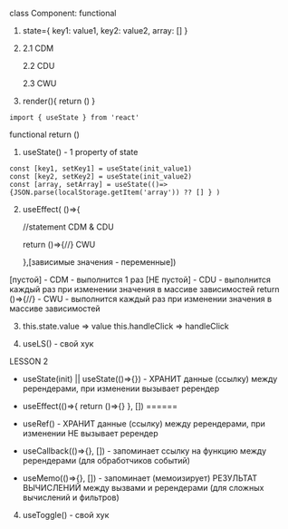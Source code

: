 class Component: functional

1. state={ key1: value1, key2: value2, array: [] }

2. 2.1 CDM

   2.2 CDU

   2.3 CWU

3. render(){ return () }

<!-- ========= -->

```
import { useState } from 'react'
```

functional return ()

1. useState() - 1 property of state

```
const [key1, setKey1] = useState(init_value1)
const [key2, setKey2] = useState(init_value2)
const [array, setArray] = useState(()=>{JSON.parse(localStorage.getItem('array')) ?? [] } )
```

2. useEffect( ()=>{

    //statement CDM & CDU

    return ()=>{//} CWU

    },[зависимые значения - переменные])
    
[пустой] - CDM - выполнится 1 раз
[НЕ пустой] - CDU - выполнится каждый раз при изменении значения в массиве зависимостей
return ()=>{//} - CWU - выполнится каждый раз при изменении значения в массиве зависимостей

3. this.state.value => value
this.handleClick => handleClick

4. useLS() - свой хук

LESSON 2

- useState(init) || useState(()=>{}) - ХРАНИТ данные (ссылку) между ререндерами, при изменении вызывает ререндер

- useEffect(()=>{
    return ()=>{}
}, [])
======
- useRef() - ХРАНИТ данные (ссылку) между ререндерами, при изменении НЕ вызывает ререндер

- useCallback(()=>{}, []) - запоминает ссылку на функцию между ререндерами (для обработчиков событий)

- useMemo(()=>{}, []) - запоминает (мемоизирует) РЕЗУЛЬТАТ ВЫЧИСЛЕНИЙ между вызвами и ререндерами (для сложных вычислений и фильтров)

4. useToggle() - свой хук